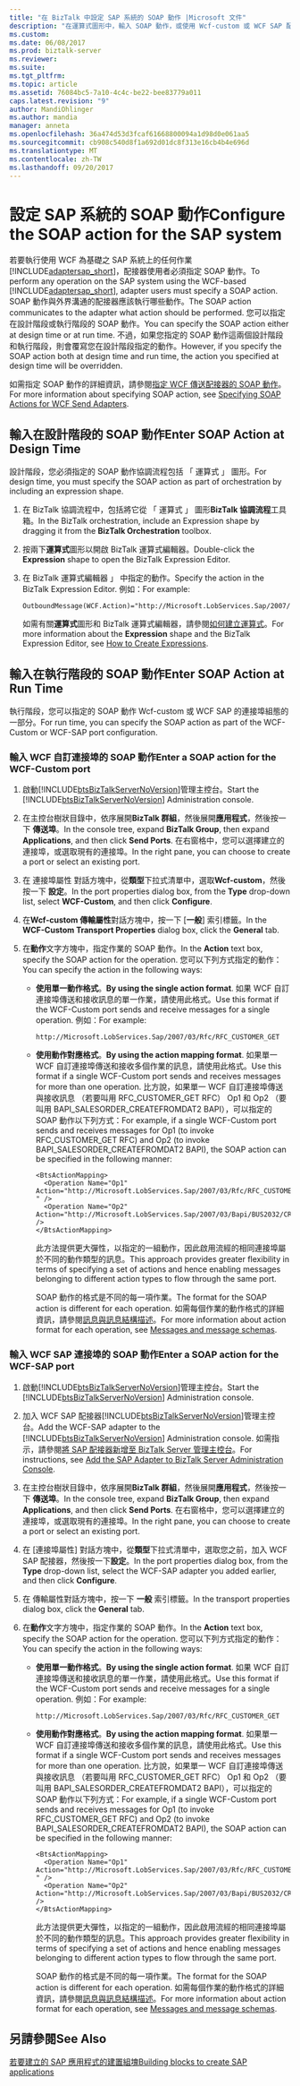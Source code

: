 ```yaml
---
title: "在 BizTalk 中設定 SAP 系統的 SOAP 動作 |Microsoft 文件"
description: "在運算式圖形中，輸入 SOAP 動作，或使用 Wcf-custom 或 WCF SAP 配接器在 BizTalk 配接器組件 (BAP)"
ms.custom: 
ms.date: 06/08/2017
ms.prod: biztalk-server
ms.reviewer: 
ms.suite: 
ms.tgt_pltfrm: 
ms.topic: article
ms.assetid: 76084bc5-7a10-4c4c-be22-bee83779a011
caps.latest.revision: "9"
author: MandiOhlinger
ms.author: mandia
manager: anneta
ms.openlocfilehash: 36a474d53d3fcaf61668800094a1d98d0e061aa5
ms.sourcegitcommit: cb908c540d8f1a692d01dc8f313e16cb4b4e696d
ms.translationtype: MT
ms.contentlocale: zh-TW
ms.lasthandoff: 09/20/2017
---
```

# <a name="configure-the-soap-action-for-the-sap-system"></a><span data-ttu-id="0a044-103">設定 SAP 系統的 SOAP 動作</span><span class="sxs-lookup"><span data-stu-id="0a044-103">Configure the SOAP action for the SAP system</span></span>
<span data-ttu-id="0a044-104">若要執行使用 WCF 為基礎之 SAP 系統上的任何作業[!INCLUDE[adaptersap_short](../../includes/adaptersap-short-md.md)]，配接器使用者必須指定 SOAP 動作。</span><span class="sxs-lookup"><span data-stu-id="0a044-104">To perform any operation on the SAP system using the WCF-based [!INCLUDE[adaptersap_short](../../includes/adaptersap-short-md.md)], adapter users must specify a SOAP action.</span></span> <span data-ttu-id="0a044-105">SOAP 動作與外界溝通的配接器應該執行哪些動作。</span><span class="sxs-lookup"><span data-stu-id="0a044-105">The SOAP action communicates to the adapter what action should be performed.</span></span> <span data-ttu-id="0a044-106">您可以指定在設計階段或執行階段的 SOAP 動作。</span><span class="sxs-lookup"><span data-stu-id="0a044-106">You can specify the SOAP action either at design time or at run time.</span></span> <span data-ttu-id="0a044-107">不過，如果您指定的 SOAP 動作這兩個設計階段和執行階段，則會覆寫您在設計階段指定的動作。</span><span class="sxs-lookup"><span data-stu-id="0a044-107">However, if you specify the SOAP action both at design time and run time, the action you specified at design time will be overridden.</span></span>  
  
 <span data-ttu-id="0a044-108">如需指定 SOAP 動作的詳細資訊，請參閱[指定 WCF 傳送配接器的 SOAP 動作](../../core/specifying-soap-actions-for-wcf-send-adapters.md)。</span><span class="sxs-lookup"><span data-stu-id="0a044-108">For more information about specifying SOAP action, see [Specifying SOAP Actions for WCF Send Adapters](../../core/specifying-soap-actions-for-wcf-send-adapters.md).</span></span>
  
## <a name="enter-soap-action-at-design-time"></a><span data-ttu-id="0a044-109">輸入在設計階段的 SOAP 動作</span><span class="sxs-lookup"><span data-stu-id="0a044-109">Enter SOAP Action at Design Time</span></span>  
 <span data-ttu-id="0a044-110">設計階段，您必須指定的 SOAP 動作協調流程包括 「 運算式 」 圖形。</span><span class="sxs-lookup"><span data-stu-id="0a044-110">For design time, you must specify the SOAP action as part of orchestration by including an expression shape.</span></span>  
  
 
1.  <span data-ttu-id="0a044-111">在 BizTalk 協調流程中，包括將它從 「 運算式 」 圖形**BizTalk 協調流程**工具箱。</span><span class="sxs-lookup"><span data-stu-id="0a044-111">In the BizTalk orchestration, include an Expression shape by dragging it from the **BizTalk Orchestration** toolbox.</span></span>  
  
2.  <span data-ttu-id="0a044-112">按兩下**運算式**圖形以開啟 BizTalk 運算式編輯器。</span><span class="sxs-lookup"><span data-stu-id="0a044-112">Double-click the **Expression** shape to open the BizTalk Expression Editor.</span></span>  
  
3.  <span data-ttu-id="0a044-113">在 BizTalk 運算式編輯器 」 中指定的動作。</span><span class="sxs-lookup"><span data-stu-id="0a044-113">Specify the action in the BizTalk Expression Editor.</span></span> <span data-ttu-id="0a044-114">例如：</span><span class="sxs-lookup"><span data-stu-id="0a044-114">For example:</span></span>  
  
    ```  
    OutboundMessage(WCF.Action)="http://Microsoft.LobServices.Sap/2007/03/Rfc/RFC_CUSTOMER_GET"  
    ```  
  
     <span data-ttu-id="0a044-115">如需有關**運算式**圖形和 BizTalk 運算式編輯器，請參閱[如何建立運算式](../../core/how-to-create-expressions.md)。</span><span class="sxs-lookup"><span data-stu-id="0a044-115">For more information about the **Expression** shape and the BizTalk Expression Editor, see [How to Create Expressions](../../core/how-to-create-expressions.md).</span></span>
  
## <a name="enter-soap-action-at-run-time"></a><span data-ttu-id="0a044-116">輸入在執行階段的 SOAP 動作</span><span class="sxs-lookup"><span data-stu-id="0a044-116">Enter SOAP Action at Run Time</span></span>  
 <span data-ttu-id="0a044-117">執行階段，您可以指定的 SOAP 動作 Wcf-custom 或 WCF SAP 的連接埠組態的一部分。</span><span class="sxs-lookup"><span data-stu-id="0a044-117">For run time, you can specify the SOAP action as part of the WCF-Custom or WCF-SAP port configuration.</span></span>  
  
### <a name="enter-a-soap-action-for-the-wcf-custom-port"></a><span data-ttu-id="0a044-118">輸入 WCF 自訂連接埠的 SOAP 動作</span><span class="sxs-lookup"><span data-stu-id="0a044-118">Enter a SOAP action for the WCF-Custom port</span></span>  
  
1.  <span data-ttu-id="0a044-119">啟動[!INCLUDE[btsBizTalkServerNoVersion](../../includes/btsbiztalkservernoversion-md.md)]管理主控台。</span><span class="sxs-lookup"><span data-stu-id="0a044-119">Start the [!INCLUDE[btsBizTalkServerNoVersion](../../includes/btsbiztalkservernoversion-md.md)] Administration console.</span></span>  
  
2.  <span data-ttu-id="0a044-120">在主控台樹狀目錄中，依序展開**BizTalk 群組**，然後展開**應用程式**，然後按一下 **傳送埠**。</span><span class="sxs-lookup"><span data-stu-id="0a044-120">In the console tree, expand **BizTalk Group**, then expand **Applications**, and then click **Send Ports**.</span></span> <span data-ttu-id="0a044-121">在右窗格中，您可以選擇建立的連接埠，或選取現有的連接埠。</span><span class="sxs-lookup"><span data-stu-id="0a044-121">In the right pane, you can choose to create a port or select an existing port.</span></span>  
  
3.  <span data-ttu-id="0a044-122">在 連接埠屬性 對話方塊中，從**類型**下拉式清單中，選取**Wcf-custom**，然後按一下 **設定**。</span><span class="sxs-lookup"><span data-stu-id="0a044-122">In the port properties dialog box, from the **Type** drop-down list, select **WCF-Custom**, and then click **Configure**.</span></span>  
  
4.  <span data-ttu-id="0a044-123">在**Wcf-custom 傳輸屬性**對話方塊中，按一下 [**一般**] 索引標籤。</span><span class="sxs-lookup"><span data-stu-id="0a044-123">In the **WCF-Custom Transport Properties** dialog box, click the **General** tab.</span></span>  
  
5.  <span data-ttu-id="0a044-124">在**動作**文字方塊中，指定作業的 SOAP 動作。</span><span class="sxs-lookup"><span data-stu-id="0a044-124">In the **Action** text box, specify the SOAP action for the operation.</span></span> <span data-ttu-id="0a044-125">您可以下列方式指定的動作：</span><span class="sxs-lookup"><span data-stu-id="0a044-125">You can specify the action in the following ways:</span></span>  
  
    -   <span data-ttu-id="0a044-126">**使用單一動作格式**。</span><span class="sxs-lookup"><span data-stu-id="0a044-126">**By using the single action format**.</span></span> <span data-ttu-id="0a044-127">如果 WCF 自訂連接埠傳送和接收訊息的單一作業，請使用此格式。</span><span class="sxs-lookup"><span data-stu-id="0a044-127">Use this format if the WCF-Custom port sends and receive messages for a single operation.</span></span> <span data-ttu-id="0a044-128">例如：</span><span class="sxs-lookup"><span data-stu-id="0a044-128">For example:</span></span>  
  
        ```  
        http://Microsoft.LobServices.Sap/2007/03/Rfc/RFC_CUSTOMER_GET  
        ```  
  
    -   <span data-ttu-id="0a044-129">**使用動作對應格式**。</span><span class="sxs-lookup"><span data-stu-id="0a044-129">**By using the action mapping format**.</span></span> <span data-ttu-id="0a044-130">如果單一 WCF 自訂連接埠傳送和接收多個作業的訊息，請使用此格式。</span><span class="sxs-lookup"><span data-stu-id="0a044-130">Use this format if a single WCF-Custom port sends and receives messages for more than one operation.</span></span> <span data-ttu-id="0a044-131">比方說，如果單一 WCF 自訂連接埠傳送與接收訊息 （若要叫用 RFC_CUSTOMER_GET RFC） Op1 和 Op2 （要叫用 BAPI_SALESORDER_CREATEFROMDAT2 BAPI），可以指定的 SOAP 動作以下列方式：</span><span class="sxs-lookup"><span data-stu-id="0a044-131">For example, if a single WCF-Custom port sends and receives messages for Op1 (to invoke RFC_CUSTOMER_GET RFC) and Op2 (to invoke BAPI_SALESORDER_CREATEFROMDAT2 BAPI), the SOAP action can be specified in the following manner:</span></span>  
  
        ```  
        <BtsActionMapping>  
          <Operation Name="Op1" Action="http://Microsoft.LobServices.Sap/2007/03/Rfc/RFC_CUSTOMER_GET " />  
          <Operation Name="Op2" Action="http://Microsoft.LobServices.Sap/2007/03/Bapi/BUS2032/CREATEFROMDAT2/BAPI_SALESORDER_CREATEFROMDAT2" />  
        </BtsActionMapping>  
        ```  
  
         <span data-ttu-id="0a044-132">此方法提供更大彈性，以指定的一組動作，因此啟用流經的相同連接埠屬於不同的動作類型的訊息。</span><span class="sxs-lookup"><span data-stu-id="0a044-132">This approach provides greater flexibility in terms of specifying a set of actions and hence enabling messages belonging to different action types to flow through the same port.</span></span>  
  
         <span data-ttu-id="0a044-133">SOAP 動作的格式是不同的每一項作業。</span><span class="sxs-lookup"><span data-stu-id="0a044-133">The format for the SOAP action is different for each operation.</span></span> <span data-ttu-id="0a044-134">如需每個作業的動作格式的詳細資訊，請參閱[訊息與訊息結構描述](messages-and-message-schemas-for-biztalk-adapter-for-mysap-business-suite.md)。</span><span class="sxs-lookup"><span data-stu-id="0a044-134">For more information about action format for each operation, see [Messages and message schemas](messages-and-message-schemas-for-biztalk-adapter-for-mysap-business-suite.md).</span></span>
  
### <a name="enter-a-soap-action-for-the-wcf-sap-port"></a><span data-ttu-id="0a044-135">輸入 WCF SAP 連接埠的 SOAP 動作</span><span class="sxs-lookup"><span data-stu-id="0a044-135">Enter a SOAP action for the WCF-SAP port</span></span>  
  
1.  <span data-ttu-id="0a044-136">啟動[!INCLUDE[btsBizTalkServerNoVersion](../../includes/btsbiztalkservernoversion-md.md)]管理主控台。</span><span class="sxs-lookup"><span data-stu-id="0a044-136">Start the [!INCLUDE[btsBizTalkServerNoVersion](../../includes/btsbiztalkservernoversion-md.md)] Administration console.</span></span>  
  
2.  <span data-ttu-id="0a044-137">加入 WCF SAP 配接器[!INCLUDE[btsBizTalkServerNoVersion](../../includes/btsbiztalkservernoversion-md.md)]管理主控台。</span><span class="sxs-lookup"><span data-stu-id="0a044-137">Add the WCF-SAP adapter to the [!INCLUDE[btsBizTalkServerNoVersion](../../includes/btsbiztalkservernoversion-md.md)] Administration console.</span></span> <span data-ttu-id="0a044-138">如需指示，請參閱[將 SAP 配接器新增至 BizTalk Server 管理主控台](../../adapters-and-accelerators/adapter-sap/add-the-sap-adapter-to-biztalk-server-administration-console.md)。</span><span class="sxs-lookup"><span data-stu-id="0a044-138">For instructions, see [Add the SAP Adapter to BizTalk Server Administration Console](../../adapters-and-accelerators/adapter-sap/add-the-sap-adapter-to-biztalk-server-administration-console.md).</span></span>  
  
3.  <span data-ttu-id="0a044-139">在主控台樹狀目錄中，依序展開**BizTalk 群組**，然後展開**應用程式**，然後按一下 **傳送埠**。</span><span class="sxs-lookup"><span data-stu-id="0a044-139">In the console tree, expand **BizTalk Group**, then expand **Applications**, and then click **Send Ports**.</span></span> <span data-ttu-id="0a044-140">在右窗格中，您可以選擇建立的連接埠，或選取現有的連接埠。</span><span class="sxs-lookup"><span data-stu-id="0a044-140">In the right pane, you can choose to create a port or select an existing port.</span></span>  
  
4.  <span data-ttu-id="0a044-141">在 [連接埠屬性] 對話方塊中，從**類型**下拉式清單中，選取您之前，加入 WCF SAP 配接器，然後按一下**設定**。</span><span class="sxs-lookup"><span data-stu-id="0a044-141">In the port properties dialog box, from the **Type** drop-down list, select the WCF-SAP adapter you added earlier, and then click **Configure**.</span></span>  
  
5.  <span data-ttu-id="0a044-142">在 傳輸屬性對話方塊中，按一下 **一般** 索引標籤。</span><span class="sxs-lookup"><span data-stu-id="0a044-142">In the transport properties dialog box, click the **General** tab.</span></span>  
  
6.  <span data-ttu-id="0a044-143">在**動作**文字方塊中，指定作業的 SOAP 動作。</span><span class="sxs-lookup"><span data-stu-id="0a044-143">In the **Action** text box, specify the SOAP action for the operation.</span></span> <span data-ttu-id="0a044-144">您可以下列方式指定的動作：</span><span class="sxs-lookup"><span data-stu-id="0a044-144">You can specify the action in the following ways:</span></span>  
  
    -   <span data-ttu-id="0a044-145">**使用單一動作格式**。</span><span class="sxs-lookup"><span data-stu-id="0a044-145">**By using the single action format**.</span></span> <span data-ttu-id="0a044-146">如果 WCF 自訂連接埠傳送和接收訊息的單一作業，請使用此格式。</span><span class="sxs-lookup"><span data-stu-id="0a044-146">Use this format if the WCF-Custom port sends and receive messages for a single operation.</span></span> <span data-ttu-id="0a044-147">例如：</span><span class="sxs-lookup"><span data-stu-id="0a044-147">For example:</span></span>  
  
        ```  
        http://Microsoft.LobServices.Sap/2007/03/Rfc/RFC_CUSTOMER_GET  
        ```  
  
    -   <span data-ttu-id="0a044-148">**使用動作對應格式**。</span><span class="sxs-lookup"><span data-stu-id="0a044-148">**By using the action mapping format**.</span></span> <span data-ttu-id="0a044-149">如果單一 WCF 自訂連接埠傳送和接收多個作業的訊息，請使用此格式。</span><span class="sxs-lookup"><span data-stu-id="0a044-149">Use this format if a single WCF-Custom port sends and receives messages for more than one operation.</span></span> <span data-ttu-id="0a044-150">比方說，如果單一 WCF 自訂連接埠傳送與接收訊息 （若要叫用 RFC_CUSTOMER_GET RFC） Op1 和 Op2 （要叫用 BAPI_SALESORDER_CREATEFROMDAT2 BAPI），可以指定的 SOAP 動作以下列方式：</span><span class="sxs-lookup"><span data-stu-id="0a044-150">For example, if a single WCF-Custom port sends and receives messages for Op1 (to invoke RFC_CUSTOMER_GET RFC) and Op2 (to invoke BAPI_SALESORDER_CREATEFROMDAT2 BAPI), the SOAP action can be specified in the following manner:</span></span>  
  
        ```  
        <BtsActionMapping>  
          <Operation Name="Op1" Action="http://Microsoft.LobServices.Sap/2007/03/Rfc/RFC_CUSTOMER_GET " />  
          <Operation Name="Op2" Action="http://Microsoft.LobServices.Sap/2007/03/Bapi/BUS2032/CREATEFROMDAT2/BAPI_SALESORDER_CREATEFROMDAT2" />  
        </BtsActionMapping>  
        ```  
  
         <span data-ttu-id="0a044-151">此方法提供更大彈性，以指定的一組動作，因此啟用流經的相同連接埠屬於不同的動作類型的訊息。</span><span class="sxs-lookup"><span data-stu-id="0a044-151">This approach provides greater flexibility in terms of specifying a set of actions and hence enabling messages belonging to different action types to flow through the same port.</span></span>  
  
         <span data-ttu-id="0a044-152">SOAP 動作的格式是不同的每一項作業。</span><span class="sxs-lookup"><span data-stu-id="0a044-152">The format for the SOAP action is different for each operation.</span></span> <span data-ttu-id="0a044-153">如需每個作業的動作格式的詳細資訊，請參閱[訊息與訊息結構描述](messages-and-message-schemas-for-biztalk-adapter-for-mysap-business-suite.md)。</span><span class="sxs-lookup"><span data-stu-id="0a044-153">For more information about action format for each operation, see [Messages and message schemas](messages-and-message-schemas-for-biztalk-adapter-for-mysap-business-suite.md).</span></span>
  
## <a name="see-also"></a><span data-ttu-id="0a044-154">另請參閱</span><span class="sxs-lookup"><span data-stu-id="0a044-154">See Also</span></span>  
[<span data-ttu-id="0a044-155">若要建立的 SAP 應用程式的建置組塊</span><span class="sxs-lookup"><span data-stu-id="0a044-155">Building blocks to create SAP applications</span></span>](../../adapters-and-accelerators/adapter-sap/building-blocks-to-create-sap-applications.md)